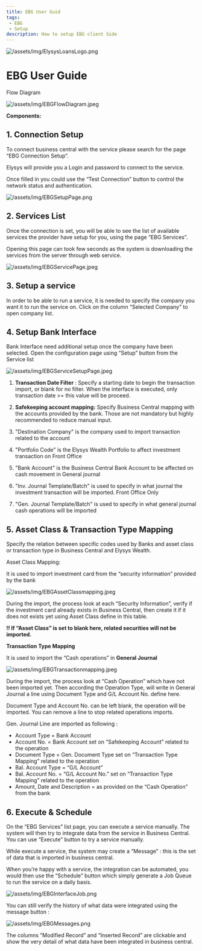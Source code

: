 ```yaml
---
title: EBG User Guid
tags: 
 - EBG
 - Setup
description: How to setup EBG client Side
---
```


![/assets/img/ElysysLoansLogo.png](../../assets/img/ElysysWealthLogo.png)

# **EBG User Guide**

Flow Diagram

![/assets/img/EBGFlowDiagram.jpeg](../../assets/img/EBGFlowDiagram.jpeg)

**Components:**

## 1. Connection Setup

To connect business central with the service please search for the page “EBG Connection Setup”.

Elysys will provide you a Login and password to connect to the service. 

Once filled in you could use the “Test Connection” button to control the network status and authentication.

![/assets/img/EBGSetupPage.png](../../assets/img/EBGSetupPage.png)

## 2. Services List

Once the connection is set, you will be able to see the list of available services the provider have setup for you, using the page “EBG Services”.

Opening this page can took few seconds as the system is downloading the services from the server through web service.

![/assets/img/EBGServicePage.jpeg](../../assets/img/EBGServiceSetupPage.jpeg)

## 3. Setup a service

In order to be able to run a service, it is needed to specify the company you want it to run the service on. Click on the column “Selected Company” to open company list.

## 4. Setup Bank Interface 

Bank Interface need additional setup once the company have been selected. Open the configuration page using “Setup” button from the Service list 

![/assets/img/EBGServiceSetupPage.jpeg](../../assets/img/EBGServiceSetupPage.jpeg)

1. **Transaction Date Filter** : Specify a starting date to begin the transaction import, or blank for no filter. When the interface is executed, only transaction date >= this value will be proceed.
2. **Safekeeping account mapping:** Specify Business Central mapping with the accounts provided by the bank. Those are not mandatory but highly recommended to reduce manual input.

1. "Destination Company" is the company used to import transaction related to the account
2. "Portfolio Code" is the Elysys Wealth Portfolio to affect investment transaction on Front Office
3. "Bank Account" is the Business Central Bank Account to be affected on cash movement in General journal
4. "Inv. Journal Template/Batch" is used to specify in what journal the investment transaction will be imported. Front Office Only
5. "Gen. Journal Template/Batch" is used to specify in what general journal cash operations will be imported


## 5. Asset Class & Transaction Type Mapping

Specify the relation between specific codes used by Banks and asset class or transaction type in Business Central and Elysys Wealth.

Asset Class Mapping: 

It is used to import investment card from the “security information” provided by the bank

![/assets/img/EBGAssetClassmapping.jpeg](../../assets/img/EBGAssetClassmapping.jpeg)

During the import, the process look at each “Security Information”, verify if the investment card already exists in Business Central, then create it if it does not exists yet using Asset Class define in this table. 

**!! If “Asset Class” is set to blank here, related securities will not be imported.** 

**Transaction Type Mapping**

It is used to import the “Cash operations” in **General Journal**

![/assets/img/EBGTransactionmapping.jpeg](../../assets/img/EBGTransactionmapping.jpeg)

During the import, the process look at “Cash Operation” which have not been imported yet. Then according the Operation Type, will write in General Journal a line using Document Type and G/L Account No. define here.

Document Type and Account No. can be left blank, the operation will be imported. You can remove a line to stop related operations imports.

Gen. Journal Line are imported as following :

- Account Type = Bank Account
- Account No. = Bank Account set on “Safekeeping Account” related to the operation
- Document Type = Gen. Document Type set on “Transaction Type Mapping” related to the operation
- Bal. Account Type = “G/L Account”
- Bal. Account No. = “G/L Account No.” set on “Transaction Type Mapping” related to the operation
- Amount, Date and Description = as provided on the “Cash Operation” from the bank

## 6. Execute & Schedule

On the “EBG Services” list page, you can execute a service manually. The system will then try to integrate data from the service in Business Central. You can use “Execute” button to try a service manually.

While execute a service, the system may create a “Message” : this is the set of data that is imported in business central.

When you’re happy with a service, the integration can be automated, you would then use the “Schedule” button which simply generate a Job Queue to run the service on a daily basis.

![/assets/img/EBGInterfaceJob.png](../../assets/img/EBGInterfaceJob.png)

You can still verify the history of what data were integrated using the message button :

![/assets/img/EBGMessages.png](../../assets/img/EBGMessages.png)

The columns “Modified Record” and “Inserted Record” are clickable and show the very detail of what data have been integrated in business central.
